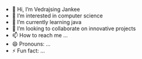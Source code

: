 - 👋 Hi, I’m Vedrajsing Jankee
- 👀 I’m interested in computer science
- 🌱 I’m currently learning java
- 💞️ I’m looking to collaborate on innovative projects
- 📫 How to reach me ...
- 😄 Pronouns: ...
- ⚡ Fun fact: ...

<!---
vedrajsingjankee/vedrajsingjankee is a ✨ special ✨ repository because its `README.md` (this file) appears on your GitHub profile.
You can click the Preview link to take a look at your changes.
--->
